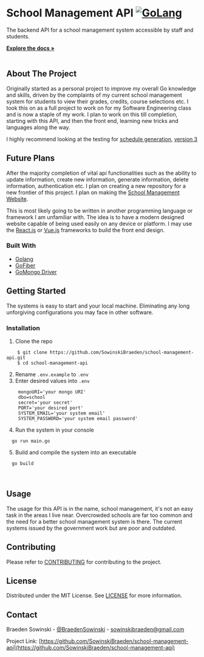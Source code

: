 # School Management API [![GoLang](https://pkg.go.dev/badge/golang.org/x/example.svg)](https://go.dev/)

The backend API for a school management system accessible by staff and students.

<a href="https://github.com/SowinskiBraeden/school-management-api"><strong>Explore the docs »</strong></a>
<br>
<br>

## About The Project

Originally started as a personal project to improve my overall Go knowledge and skills, driven by the complaints
of my current school management system for students to view their grades, credits, course selections etc. I took
this on as a full project to work on for my Software Engineering class and is now a staple of my work. I plan to
work on this till completion, starting with this API, and then the front end, learning new tricks and languages
along the way.

I highly recommend looking at the testing for [schedule generation](/test/scheduleGenerator), [version 3](/test/scheduleGenerator/generator_v3.py)

## Future Plans

After the majority completion of vital api functionalities such as the ability to update information, create new
information, generate information, delete information, authentication etc. I plan on creating a new repository 
for a new frontier of this project. I plan on making the [School Management Website](https://github.com/SowinskiBraeden/school-management-website).

This is most likely going to be written in another programming language or framework I am unfamiliar with. The 
idea is to have a modern designed website capable of being used easily on any device or platform. I may use the
[React.js](https://reactjs.org/) or [Vue.js](https://vuejs.org/) frameworks to build the front end design.
<br>

### Built With

* [Golang](https://go.dev/)
* [GoFiber](https://gofiber.io/)
* [GoMongo Driver](https://docs.mongodb.com/drivers/go/current/)

## Getting Started

The systems is easy to start and your local machine. Eliminating any long unforgiving configurations you may face in other software.

### Installation

1. Clone the repo
```
    $ git clone https://github.com/SowinskiBraeden/school-management-api.git
    $ cd school-management-api
```

2. Rename `.env.example` to `.env` 
3. Enter desired values into `.env`
   ```
    mongoURI='your mongo URI'
    dbo=school
    secret='your secret'
    PORT='your desired port'
    SYSTEM_EMAIL='your system email'
    SYSTEM_PASSWORD='your system email password'
   ```
4. Run the system in your console
```
  go run main.go
```
5. Build and compile the system into an executable
```
  go build
```
<br>


## Usage

The usage for this API is in the name, school management, it's not an easy task in the areas I live near. Overcrowded schools are far too common and the need for a better school management system is there. The current systems issued by the government work but are poor and outdated.


<!-- CONTRIBUTING -->
## Contributing

Please refer to [CONTRIBUTING](CONTRIBUTING.md) for contributing to the project.



<!-- LICENSE -->
## License

Distributed under the MIT License. See [LICENSE](LICENSE) for more information.


<!-- CONTACT -->
## Contact

Braeden Sowinski - [@BraedenSowinski](https://twitter.com/BraedenSowinski) - sowinskibraeden@gmail.com

Project Link: [https://github.com/SowinskiBraeden/school-management-api](https://github.com/SowinskiBraeden/school-management-api)
